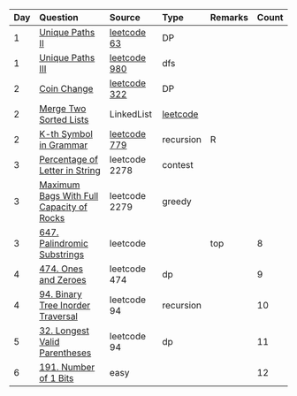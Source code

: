 | Day  | Question                                                                                            | Source                                                                | Type         | Remarks | Count |
| :--- | :-------------------------------------------------------------------------------------------------- | :-------------------------------------------------------------------- | :----------- | :------ | :---- |
| 1    | [Unique Paths II](leetcode/63-unique-paths-ii/63-unique-paths-ii.java)                              | [leetcode 63](https://leetcode.com/problems/unique-paths-ii/)         | DP           |
| 1    | [Unique Paths III](leetcode/980-unique-paths-iii/unique-paths-iii.java)                             | [leetcode 980](https://leetcode.com/problems/unique-paths-iii/)       | dfs          |
| 2    | [Coin Change](leetcode/322-coin-change/)                                                            | [leetcode 322]()                                                      | DP           |
| 2    | [Merge Two Sorted Lists](leetcode/Merge%20Two%20Sorted%20Lists/)                                    | LinkedList                                                            | [leetcode]() |
| 2    | [K-th Symbol in Grammar](leetcode/779-k-th-symbol-in-grammar/)                                      | [leetcode 779](https://leetcode.com/problems/k-th-symbol-in-grammar/) | recursion    | R       |
| 3    | [Percentage of Letter in String](leetcode/227-percentage-of-letter-in-string/)                      | leetcode 2278                                                         | contest      |
| 3    | [Maximum Bags With Full Capacity of Rocks](leetcode/2279-maximum-bags-with-full-capacity-of-rocks/) | leetcode 2279                                                         | greedy       |
| 3    | [647. Palindromic Substrings](leetcode/647-palindromic-substrings/)                                 | leetcode                                                              |              | top     | 8     |
| 4    | [474. Ones and Zeroes](leetcode/474-ones-and-zeroes/)                                               | leetcode 474                                                          | dp           |         | 9     |
| 4    | [94. Binary Tree Inorder Traversal](leetcode/94-binary-tree-inorder-traversal/)                     | leetcode 94                                                           | recursion    |         | 10    |
| 5    | [32. Longest Valid Parentheses](leetcode/32-longest-valid-parentheses/)                             | leetcode 94                                                           | dp           |         | 11    | d |
| 6    | [191. Number of 1 Bits](leetcode/191-number-of-1-bits/)                                             | easy                                                                  |              |      |12